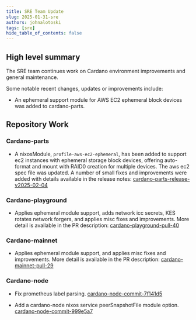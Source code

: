 ```yaml
---
title: SRE Team Update
slug: 2025-01-31-sre
authors: johnalotoski
tags: [sre]
hide_table_of_contents: false
---
```


## High level summary

The SRE team continues work on Cardano environment improvements and general maintenance.

Some notable recent changes, updates or improvements include:

* An ephemeral support module for AWS EC2 ephemeral block devices was added to cardano-parts.


## Repository Work

### Cardano-parts
* A nixosModule, `profile-aws-ec2-ephemeral`, has been added to support ec2
  instances with ephemeral storage block devices, offering auto-format and mount
  with RAID0 creation for multiple devices. The aws ec2 spec file was updated. A
  number of small fixes and improvements were added with details available in the
  release notes:
  [cardano-parts-release-v2025-02-04](https://github.com/input-output-hk/cardano-parts/releases/tag/v2025-02-04)

### Cardano-playground
* Applies ephemeral module support, adds network icc secrets, KES rotates
  network forgers, and applies misc fixes and improvements. More detail is
  available in the PR description:
  [cardano-playground-pull-40](https://github.com/input-output-hk/cardano-playground/pull/40)

### Cardano-mainnet
* Applies ephemeral module support, and applies misc fixes and improvements.
  More detail is available in the PR description:
  [cardano-mainnet-pull-29](https://github.com/input-output-hk/cardano-mainnet/pull/30)

### Cardano-node
* Fix prometheus label parsing.
  [cardano-node-commit-7f141d5](https://github.com/IntersectMBO/cardano-node/pull/6084/commits/7f141d5a86e45baf3b82f3d7852c207191dd7ae6)

* Add a cardano-node nixos service peerSnapshotFile module option.
  [cardano-node-commit-999e5a7](https://github.com/IntersectMBO/cardano-node/pull/6084/commits/999e5a77dbc5e1107578a1d069531a6f6891af94)

